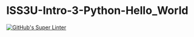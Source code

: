 # ISS3U-Intro-3-Python-Hello_World

[![GitHub's Super Linter](https://github.com/crestel-ong/ISS3U-Intro-3-Python-Hello_World/workflows/GitHub's%20Super%20Linter/badge.svg)](https://github.com/crestel-ong/ISS3U-Intro-3-Python-Hello_World/actions)
